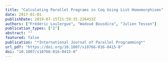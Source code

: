 ```yaml
---
title: "Calculating Parallel Programs in Coq Using List Homomorphisms"
date: 2017-01-01
publishDate: 2019-07-15T21:59:35.226453Z
authors: ["Frédéric Loulergue", "Wadoud Bousdira", "Julien Tesson"]
publication_types: ["2"]
abstract: ""
featured: false
publication: "*International Journal of Parallel Programming*"
url_pdf: "https://doi.org/10.1007/s10766-016-0415-8"
doi: "10.1007/s10766-016-0415-8"
---
```


